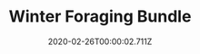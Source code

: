 ---
templateKey: blog-post
featuredpost: false
date: 2020-02-26T00:00:02.711Z
featuredimage: /img/Winter_Foraging_Bundle.png
title: Winter Foraging Bundle
description: Craft Room
count: 4 out of 4
reward: Winter Seeds (30)
tags:
  - Winter RootCrystal Fruit
  - Snow Yam
  - Crocus
  - bundle
  - Craft Room
---